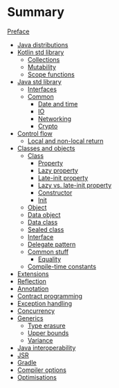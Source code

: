 # Summary

[Preface](./preface.md)

- [Java distributions](./java_distributions.md)
- [Kotlin std library](./std_library/std_library.md)
    - [Collections](./std_library/collections.md)
    - [Mutability](./std_library/mutability.md)
    - [Scope functions](./std_library/scope_functions.md)
- [Java std library](./std_library/java_std_library.md)
    - [Interfaces]()
    - [Common](./std_library/java_std_library/common.md)
        - [Date and time](./std_library/java_std_library/common/date_and_time.md)
        - [IO]()
        - [Networking]()
        - [Crypto]()
- [Control flow](./control_flow/control_flow.md)
    - [Local and non-local return](./control_flow/local_and_non-local_return.md)
- [Classes and objects](./classes_and_objects/classes_and_objects.md)
    - [Class](./classes_and_objects/class.md)
        - [Property](./classes_and_objects/class/property.md)
        - [Lazy property](./classes_and_objects/class/lazy_property.md)
        - [Late-init property](./classes_and_objects/class/late-init_property.md)
        - [Lazy vs. late-init property](./classes_and_objects/class/lazy_vs_late-init_property.md)
        - [Constructor](./classes_and_objects/class/constructor.md)
        - [Init](./classes_and_objects/class/init.md)
    - [Object](./classes_and_objects/object.md)
    - [Data object](./classes_and_objects/data_object.md)
    - [Data class](./classes_and_objects/data_class.md)
    - [Sealed class](./classes_and_objects/sealed_class.md)
    - [Interface](./classes_and_objects/interface.md)
    - [Delegate pattern](./classes_and_objects/delegate_pattern.md)
    - [Common stuff](./classes_and_objects/common_stuff.md)
        - [Equality](./classes_and_objects/equality.md)
    - [Compile-time constants](./classes_and_objects/compile-time_constants.md)
- [Extensions](./extensions.md)
- [Reflection](./reflection.md)
- [Annotation]()
- [Contract programming]()
- [Exception handling]()
- [Concurrency]()
- [Generics](./generics/generics.md)
    - [Type erasure](./generics/type_erasure.md)
    - [Upper bounds](./generics/upper_bounds.md)
    - [Variance]()
- [Java interoperability](./java_interoperability.md)
- [JSR](./jsr.md)
- [Gradle]()
- [Compiler options](./compiler_options.md)
- [Optimisations](./optimisations.md)
